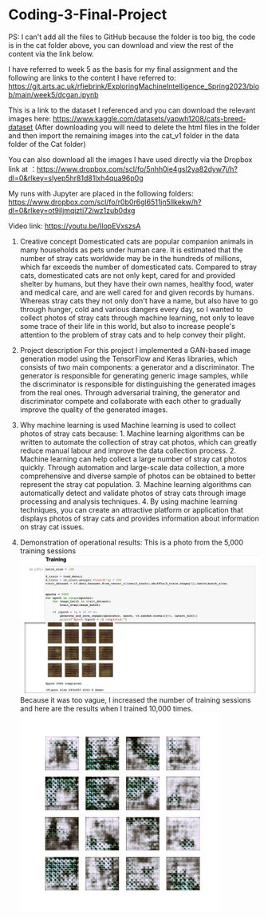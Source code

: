 # Coding-3-Final-Project

PS: I can't add all the files to GitHub because the folder is too big, the code is in the cat folder above, you can download and view the rest of the content via the link below.

I have referred to week 5 as the basis for my final assignment and the following are links to the content I have referred to: https://git.arts.ac.uk/rfiebrink/ExploringMachineIntelligence_Spring2023/blob/main/week5/dcgan.ipynb 

This is a link to the dataset I referenced and you can download the relevant images here: https://www.kaggle.com/datasets/yapwh1208/cats-breed-dataset  (After downloading you will need to delete the html files in the folder and then import the remaining images into the cat_v1 folder in the data folder of the Cat folder)

You can also download all the images I have used directly via the Dropbox link at ：https://www.dropbox.com/scl/fo/5nhh0ie4gsl2ya82dyw7j/h?dl=0&rlkey=slyep5hr81d81lxh4qua96p0g  

My runs with Jupyter are placed in the following folders: https://www.dropbox.com/scl/fo/r0b0r6gl6511jn5llkekw/h?dl=0&rlkey=ot9iljmqizti72iwz1zub0dxg  

Video link: https://youtu.be/IlopEVxszsA

1. Creative concept
Domesticated cats are popular companion animals in many households as pets under human care. It is estimated that the number of stray cats worldwide may be in the hundreds of millions, which far exceeds the number of domesticated cats. Compared to stray cats, domesticated cats are not only kept, cared for and provided shelter by humans, but they have their own names, healthy food, water and medical care, and are well cared for and given records by humans. Whereas stray cats they not only don't have a name, but also have to go through hunger, cold and various dangers every day, so I wanted to collect photos of stray cats through machine learning, not only to leave some trace of their life in this world, but also to increase people's attention to the problem of stray cats and to help convey their plight.

2. Project description
For this project I implemented a GAN-based image generation model using the TensorFlow and Keras libraries, which consists of two main components: a generator and a discriminator. The generator is responsible for generating generic image samples, while the discriminator is responsible for distinguishing the generated images from the real ones. Through adversarial training, the generator and discriminator compete and collaborate with each other to gradually improve the quality of the generated images.

3. Why machine learning is used
Machine learning is used to collect photos of stray cats because: 1. Machine learning algorithms can be written to automate the collection of stray cat photos, which can greatly reduce manual labour and improve the data collection process. 2. Machine learning can help collect a large number of stray cat photos quickly. Through automation and large-scale data collection, a more comprehensive and diverse sample of photos can be obtained to better represent the stray cat population. 3. Machine learning algorithms can automatically detect and validate photos of stray cats through image processing and analysis techniques. 4. By using machine learning techniques, you can create an attractive platform or application that displays photos of stray cats and provides information about information on stray cat issues.

4. Demonstration of operational results:
This is a photo from the 5,000 training sessions
![Image text](https://github.com/JasonGao818/Coding-3-Final-Project/blob/main/Coding3%20Final%20Project/1.jpg)
Because it was too vague, I increased the number of training sessions and here are the results when I trained 10,000 times.
![Image text](https://github.com/JasonGao818/Coding-3-Final-Project/blob/main/Coding3%20Final%20Project/2.png)
